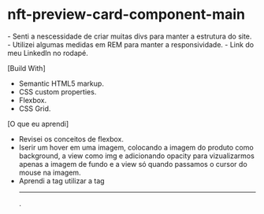 # nft-preview-card-component-main

<Projeto disponibilizado pela plataforma Frontend Mentor>
  - Senti a nescessidade de criar muitas divs para manter a estrutura do site.
  - Utilizei algumas medidas em REM para manter a responsividade.
  - Link do meu LinkedIn no rodapé.
  
[Build With]
  - Semantic HTML5 markup.
  - CSS custom properties.
  - Flexbox.
  - CSS Grid.
  
[O que eu aprendi]
  - Revisei os conceitos de flexbox.
  - Iserir um hover em uma imagem, colocando a imagem do produto como background,
    a view como img e adicionando opacity para vizualizarmos apenas a imagem de fundo e a view só quando passamos o cursor do mouse na imagem.
  - Aprendi a tag utilizar a tag <hr>.
